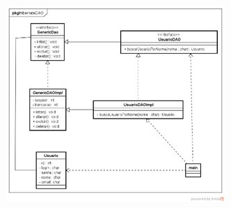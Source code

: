![Alt text](https://github.com/julianayuri/POO2/blob/master/HibernateDAO/HibernateDAO.png?raw=true "Diagrama de Classes")

